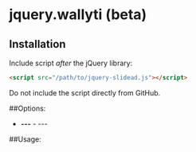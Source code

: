 # jquery.wallyti (beta)

## Installation

Include script *after* the jQuery library:
```html
<script src="/path/to/jquery-slidead.js"></script>
```

Do not include the script directly from GitHub.

##Options:

* **---** - ---


##Usage:
```javascript

```
```html


```
